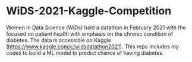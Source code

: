 # WiDS-2021-Kaggle-Competition
Women in Data Science (WiDs) held a datathon in February 2021 with the focused on patient health with emphasis on the chronic condition of diabetes. The data is accessible on Kaggle (https://www.kaggle.com/c/widsdatathon2021). 
This repo includes my codes to build a ML model to predict chance of having diabetes. 
